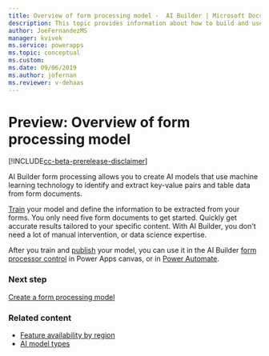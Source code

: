```yaml
---
title: Overview of form processing model -  AI Builder | Microsoft Docs
description: This topic provides information about how to build and use form processing models in AI Builder.
author: JoeFernandezMS
manager: kvivek
ms.service: powerapps
ms.topic: conceptual
ms.custom: 
ms.date: 09/06/2019
ms.author: jofernan
ms.reviewer: v-dehaas
---
```


# Preview: Overview of form processing model

[!INCLUDE[cc-beta-prerelease-disclaimer](./includes/cc-beta-prerelease-disclaimer.md)]

AI Builder form processing allows you to create AI models that use machine learning technology to identify and extract key-value pairs and table data from form documents.

[Train](train-model.md) your model and define the information to be extracted from your forms. You only need five form documents to get started. Quickly get accurate results tailored to your specific content. With AI Builder, you don't need a lot of manual intervention, or data science expertise.

After you train and [publish](publish-model.md) your model, you can use it in the AI Builder [form processor control](form-processor-component-in-powerapps.md) in Power Apps canvas, or in [Power Automate](form-processing-model-in-flow.md).

### Next step

[Create a form processing model](create-form-processing-model.md)

### Related content

- [Feature availability by region](availability-region.md)
- [AI model types](model-types.md)
